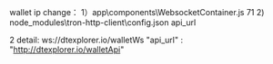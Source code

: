 wallet ip change：
1）app\components\WebsocketContainer.js 71
2) node_modules\tron-http-client\config.json api_url

2 detail:
ws://dtexplorer.io/walletWs
"api_url" : "http://dtexplorer.io/walletApi"